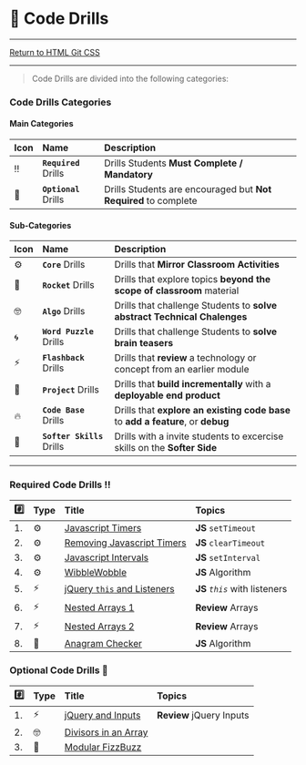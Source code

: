 # :dart: Code Drills

<hr> 

[Return to HTML Git CSS](../../../README.md#timers)

<hr>

> Code Drills are divided into the following categories: 

### Code Drills Categories

#### **Main Categories**

| Icon | Name | Description |
|:--|:--|:--|
| :bangbang:  | **`Required`** Drills  | Drills Students **Must Complete / Mandatory** |
| :diamond_shape_with_a_dot_inside:  | **`Optional`** Drills  | Drills Students are encouraged but **Not Required** to complete |

#### **Sub-Categories**

| Icon | Name | Description |
|:--|:--|:--|
| :gear:  | **`Core`** Drills  | Drills that **Mirror Classroom Activities**|
| :rocket:  | **`Rocket`** Drills  | Drills that explore topics **beyond the scope of classroom** material  |
| :nerd_face: | **`Algo`** Drills  | Drills that challenge Students to **solve abstract Technical Chalenges** |
| :cyclone: | **`Word Puzzle`** Drills  | Drills that challenge Students to **solve brain teasers**  |
|  :zap: | **`Flashback`** Drills  | Drills that **review** a technology or concept from an earlier module  |
| :triangular_flag_on_post: | **`Project`** Drills  | Drills that **build incrementally** with a **deployable end product** |
| :fire:  | **`Code Base`** Drills  | Drills that **explore an existing code base** to **add a feature**, or **debug** |
| :radio_button: | **`Softer Skills`** Drills  | Drills with a invite students to excercise skills on the **Softer Side** |

<hr> 

### Required Code Drills :bangbang:

| :hash: | Type | Title | Topics|
| :-- | :-- | :-- |:-- |
| 1. | :gear: | [Javascript Timers](./00-required-code-drills/01-core-js-timers) | **JS** `setTimeout`
| 2. | :gear: | [Removing Javascript Timers](./00-required-code-drills/02-core-js-removing-timers) | **JS** `clearTimeout`
| 3. | :gear: | [Javascript Intervals](./00-required-code-drills/03-core-js-intervals) | **JS** `setInterval`
| 4. | :gear: | [WibbleWobble](./00-required-code-drills/04-core-fizzbuzz-reloaded) | **JS** Algorithm
| 5. | :zap: | [jQuery `this` and Listeners](./00-required-code-drills/05-flash-jquery-this-and-listeners) | **JS** _`this`_ with listeners
| 6. | :zap: | [Nested Arrays 1](./00-required-code-drills/06-flash-js-nested-arrays-1) | **Review** Arrays
| 7. | :zap: | [Nested Arrays 2](./00-required-code-drills/07-flash-js-nested-arrays-2) | **Review** Arrays
| 8. | :rocket: | [Anagram Checker](./00-required-code-drills/08-rock-js-anagram-checker) | **JS** Algorithm

###  Optional Code Drills :diamond_shape_with_a_dot_inside:

| :hash: | Type | Title | Topics|
| :-- | :-- | :-- |:-- |
| 1. | :zap: | [jQuery and Inputs](./01-optional-code-drills/01-flash-jquery-input) | **Review** jQuery Inputs
| 2. | :nerd_face: | [Divisors in an Array](./01-optional-code-drills/02-algo-js-divisors) | 
| 3. | :rocket: | [Modular FizzBuzz](./01-optional-code-drills/03-rock-fizzbuzz-expanded) | 


